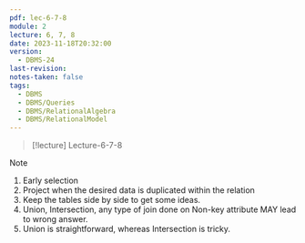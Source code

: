 ```yaml
---
pdf: lec-6-7-8
module: 2
lecture: 6, 7, 8
date: 2023-11-18T20:32:00
version:
  - DBMS-24
last-revision: 
notes-taken: false
tags:
  - DBMS
  - DBMS/Queries
  - DBMS/RelationalAlgebra
  - DBMS/RelationalModel
---
```


> [!lecture] Lecture-6-7-8


> [!NOTE] 
> 1. Early selection
> 2. Project when the desired data is duplicated within the relation
> 3. Keep the tables side by side to get some ideas.
> 4. Union, Intersection, any type of join done on Non-key attribute MAY lead to wrong answer.
> 5. Union is straightforward, whereas Intersection is tricky.
